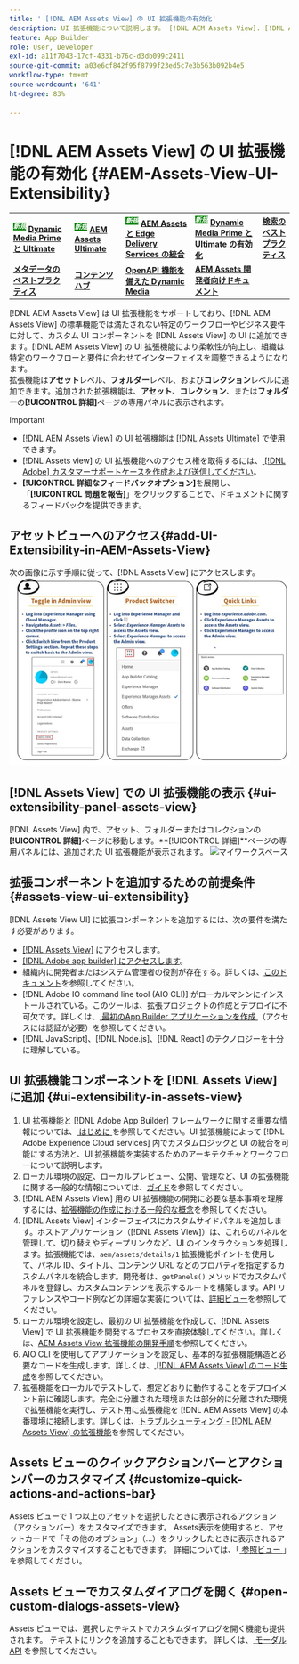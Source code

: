 ```yaml
---
title: ' [!DNL AEM Assets View] の UI 拡張機能の有効化'
description: UI 拡張機能について説明します。 [!DNL AEM Assets View]. [!DNL AEM Assets View]  の UI では、特定のビジネスニーズを満たすためのカスタム UI コンポーネントを追加できます。
feature: App Builder
role: User, Developer
exl-id: a11f7043-17cf-4331-b76c-d3db099c2411
source-git-commit: a03e6cf842f95f8799f23ed5c7e3b563b092b4e5
workflow-type: tm+mt
source-wordcount: '641'
ht-degree: 83%

---
```


# [!DNL AEM Assets View] の UI 拡張機能の有効化 {#AEM-Assets-View-UI-Extensibility}

<table>
    <tr>
        <td>
            <sup style= "background-color:#008000; color:#FFFFFF; font-weight:bold"><i>新規</i></sup> <a href="/help/assets/dynamic-media/dm-prime-ultimate.md"><b>Dynamic Media Prime と Ultimate</b></a>
        </td>
        <td>
            <sup style= "background-color:#008000; color:#FFFFFF; font-weight:bold"><i>新規</i></sup> <a href="/help/assets/assets-ultimate-overview.md"><b>AEM Assets Ultimate</b></a>
        </td>
        <td>
            <sup style= "background-color:#008000; color:#FFFFFF; font-weight:bold"><i>新規</i></sup> <a href="/help/assets/integrate-aem-assets-edge-delivery-services.md"><b>AEM Assets と Edge Delivery Services の統合</b></a>
        </td>
          <td>
            <sup style= "background-color:#008000; color:#FFFFFF; font-weight:bold"><i>新規</i></sup> <a href="/help/assets/dynamic-media/enable-dynamic-media-prime-and-ultimate.md"><b>Dynamic Media Prime と Ultimate の有効化</b></a>
        </td>
        <td>
            <a href="/help/assets/search-best-practices.md"><b>検索のベストプラクティス</b></a>
        </td>
    </tr>
    <tr>
        <td>
            <a href="/help/assets/metadata-best-practices.md"><b>メタデータのベストプラクティス</b></a>
        </td>
        <td>
            <a href="/help/assets/product-overview.md"><b>コンテンツハブ</b></a>
        </td>
        <td>
            <a href="/help/assets/dynamic-media-open-apis-overview.md"><b>OpenAPI 機能を備えた Dynamic Media</b></a>
        </td>
        <td>
            <a href="https://developer.adobe.com/experience-cloud/experience-manager-apis/"><b>AEM Assets 開発者向けドキュメント</b></a>
        </td>
    </tr>
</table>

[!DNL AEM Assets View] は UI 拡張機能をサポートしており、[!DNL AEM Assets View] の標準機能では満たされない特定のワークフローやビジネス要件に対して、カスタム UI コンポーネントを [!DNL Assets View] の UI に追加できます。[!DNL AEM Assets View] の UI 拡張機能により柔軟性が向上し、組織は特定のワークフローと要件に合わせてインターフェイスを調整できるようになります。\
拡張機能は&#x200B;**アセット**&#x200B;レベル、**フォルダー**&#x200B;レベル、および&#x200B;**コレクション**&#x200B;レベルに追加できます。追加された拡張機能は、**アセット**、**コレクション**、または&#x200B;**フォルダー**&#x200B;の&#x200B;**[!UICONTROL 詳細]**&#x200B;ページの専用パネルに表示されます。

>[!IMPORTANT]
>
> * [!DNL AEM Assets View] の UI 拡張機能は [[!DNL Assets Ultimate]](/help/assets/assets-ultimate-overview.md) で使用できます。
> * [!DNL Assets view] の UI 拡張機能へのアクセス権を取得するには、[ [!DNL Adobe] カスタマーサポートケースを作成および送信してください](https://helpx.adobe.com/jp/enterprise/using/support-for-experience-cloud.html)。
> * **[!UICONTROL 詳細なフィードバックオプション]**&#x200B;を展開し、「**[!UICONTROL 問題を報告]**」をクリックすることで、ドキュメントに関するフィードバックを提供できます。

## <a id="1"></a>アセットビューへのアクセス{#add-UI-Extensibility-in-AEM-Assets-View}

次の画像に示す手順に従って、[!DNL Assets View] にアクセスします。
![access-assets-view-ui](/help/assets/assets/access-assets-view.jpg)

## [!DNL Assets View] での UI 拡張機能の表示 {#ui-extensibility-panel-assets-view}

[!DNL Assets View] 内で、アセット、フォルダーまたはコレクションの&#x200B;**[!UICONTROL 詳細]**&#x200B;ページに移動します。**[!UICONTROL 詳細]**ページの専用パネルには、追加された UI 拡張機能が表示されます。
![マイワークスペース](/help/assets/assets/my-workspace-assets-view3.png)

## 拡張コンポーネントを追加するための前提条件{#assets-view-ui-extensibility}

[!DNL Assets View UI] に拡張コンポーネントを追加するには、次の要件を満たす必要があります。

* [ [!DNL Assets View]](#1) にアクセスします。
* [[!DNL Adobe app builder] にアクセスします](https://developer.adobe.com/app-builder/docs/overview/)。
* 組織内に開発者またはシステム管理者の役割が存在する。詳しくは、[このドキュメント](https://developer.adobe.com/uix/docs/guides/get-access/)を参照してください。
* [!DNL Adobe IO command line tool (AIO CLI)] がローカルマシンにインストールされている。このツールは、拡張プロジェクトの作成とデプロイに不可欠です。詳しくは、[ 最初のApp Builder アプリケーションを作成 ](https://developer.adobe.com/app-builder/docs/get_started/app_builder_get_started/first-app#local-environment-set-up) （アクセスには認証が必要）を参照してください。
* [!DNL JavaScript]、[!DNL Node.js]、[!DNL React] のテクノロジーを十分に理解している。

## UI 拡張機能コンポーネントを [!DNL Assets View] に追加 {#ui-extensibility-in-assets-view}

1. UI 拡張機能と [!DNL Adobe App Builder] フレームワークに関する重要な情報については、[ はじめに ](https://developer.adobe.com/uix/docs/getting-started/)を参照してください。UI 拡張機能によって [!DNL Adobe Experience Cloud services] 内でカスタムロジックと UI の統合を可能にする方法と、UI 拡張機能を実装するためのアーキテクチャとワークフローについて説明します。
1. ローカル環境の設定、ローカルプレビュー、公開、管理など、UI の拡張機能に関する一般的な情報については、[ガイド](https://developer.adobe.com/uix/docs/guides/)を参照してください。
1. [!DNL AEM Assets View] 用の UI 拡張機能の開発に必要な基本事項を理解するには、[拡張機能の作成における一般的な概念](https://developer.adobe.com/uix/docs/services/aem-assets-view/api/commons/)を参照してください。
1. [!DNL Assets View] インターフェイスにカスタムサイドパネルを追加します。ホストアプリケーション（[!DNL Assets View]）は、これらのパネルを管理して、切り替えやディープリンクなど、UI のインタラクションを処理します。拡張機能では、`aem/assets/details/1` 拡張機能ポイントを使用して、パネル ID、タイトル、コンテンツ URL などのプロパティを指定するカスタムパネルを統合します。開発者は、`getPanels()` メソッドでカスタムパネルを登録し、カスタムコンテンツを表示するルートを構築します。API リファレンスやコード例などの詳細な実装については、[詳細ビュー](https://developer.adobe.com/uix/docs/services/aem-assets-view/api/details-view/)を参照してください。
1. ローカル環境を設定し、最初の UI 拡張機能を作成して、[!DNL Assets View] で UI 拡張機能を開発するプロセスを直接体験してください。詳しくは、[AEM Assets View 拡張機能の開発手順](https://developer.adobe.com/uix/docs/services/aem-assets-view/extension-development/)を参照してください。
1. AIO CLI を使用してアプリケーションを設定し、基本的な拡張機能構造と必要なコードを生成します。詳しくは、[ [!DNL AEM Assets View] のコード生成](https://developer.adobe.com/uix/docs/services/aem-assets-view/code-generation/)を参照してください。
1. 拡張機能をローカルでテストして、想定どおりに動作することをデプロイメント前に確認します。完全に分離された環境または部分的に分離された環境で拡張機能を実行し、テスト用に拡張機能を [!DNL AEM Assets View] の本番環境に接続します。詳しくは、[トラブルシューティング -  [!DNL AEM Assets View]  の拡張機能](https://developer.adobe.com/uix/docs/services/aem-assets-view/debug/)を参照してください。

## Assets ビューのクイックアクションバーとアクションバーのカスタマイズ {#customize-quick-actions-and-actions-bar}

Assets ビューで 1 つ以上のアセットを選択したときに表示されるアクション（アクションバー）をカスタマイズできます。 Assets表示を使用すると、アセットカードで「その他のオプション」（...）をクリックしたときに表示されるアクションをカスタマイズすることもできます。 詳細については、「[ 参照ビュー ](https://developer.adobe.com/uix/docs/services/aem-assets-view/api/browse-view/)」を参照してください。

## Assets ビューでカスタムダイアログを開く {#open-custom-dialogs-assets-view}

Assets ビューでは、選択したテキストでカスタムダイアログを開く機能も提供されます。 テキストにリンクを追加することもできます。 詳しくは、[ モーダル API](https://developer.adobe.com/uix/docs/services/aem-assets-view/api/commons/#modal-api) を参照してください。
